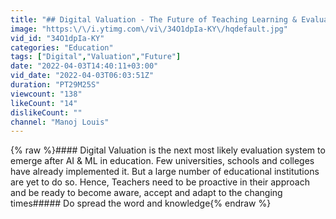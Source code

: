 ```yaml
---
title: "## Digital Valuation - The Future of Teaching Learning & Evaluation"
image: "https:\/\/i.ytimg.com\/vi\/34O1dpIa-KY\/hqdefault.jpg"
vid_id: "34O1dpIa-KY"
categories: "Education"
tags: ["Digital","Valuation","Future"]
date: "2022-04-03T14:40:11+03:00"
vid_date: "2022-04-03T06:03:51Z"
duration: "PT29M25S"
viewcount: "138"
likeCount: "14"
dislikeCount: ""
channel: "Manoj Louis"
---
```

{% raw %}#### Digital Valuation is the next most likely evaluation system to emerge after AI &amp; ML in education. Few universities, schools and colleges have already implemented it. But a large number of educational institutions are yet to do so. Hence, Teachers need to be proactive in their approach and be ready to become aware, accept and adapt to the changing times##### Do spread the word and knowledge{% endraw %}
